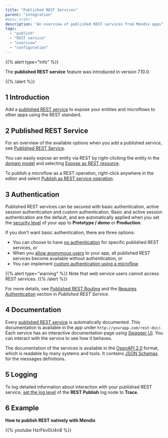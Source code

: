 ```yaml
---
title: "Published REST Services"
parent: "integration"
#menu_order:
description: "An overview of published REST services from Mendix apps"
tags:
  - "publish"
  - "REST service"
  - "overview"
  - "configuration"
---
```


{{% alert type="info" %}}

The **published REST service** feature was introduced in version 7.10.0.

{{% /alert %}}

## 1 Introduction

Add a [published REST service](published-rest-service) to expose your entities and microflows to other apps using the REST standard.

## 2 Published REST Service

For an overview of the available options when you add a published service, see [Published REST Service](published-rest-service).

You can easily expose an entity via REST by right-clicking the entity in the [domain model](domain-model) and selecting [Expose as REST resource](generate-rest-resource).

To publish a microflow as a REST operation, right-click anywhere in the editor and select [Publish as REST service operation](publish-microflow-as-rest-operation).

## <a name="authorization"></a>3 Authentication

Published REST services can be secured with basic authentication, active session authentication and custom authentication. Basic and active session authentication are the default, and are automatically applied when you set the [security level](project-security) of your app to **Prototype / demo**  or **Production**.

If you don't want basic authentication, there are three options:

* You can choose to have [no authentication](published-rest-service#authentication) for specific published REST services, or
* When you [allow anonymous users](project-security#anonymous-users) to your app, all published REST services become available without authentication, or
* You can implement [custom authentication using a microflow](published-rest-service#authentication-microflow)

{{% alert type="warning" %}}
Note that web service users cannot access REST services.
{{% /alert %}}

For more details, see [Published REST Routing](published-rest-routing) and the [Requires Authentication](published-rest-service#authentication) section in *Published REST Service*.

## <a name="interactive-documentation"></a>4 Documentation

Every [published REST service](published-rest-service) is automatically documented. This documentation is available in the app under `http://yourapp.com/rest-doc/`. Each service has an interactive documentation page using [Swagger UI](https://swagger.io/swagger-ui/). You can interact with the service to see how it behaves.

The documentation of the services is available in the [OpenAPI 2.0](open-api) format, which is readable by many systems and tools. It contains [JSON Schemas](published-rest-service-json-schema) for the messages definitions.

## 5 Logging

To log detailed information about interaction with your published REST service, [set the log level](logging) of the **REST Publish** log node to **Trace**.

## 6 Example

**How to publish REST natively with Mendix**

{{% youtube HzrFkv0U4n8 %}}
